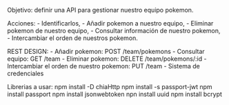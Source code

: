 Objetivo: definir una API para gestionar nuestro equipo pokemon.

Acciones: 
    - Identificarlos,
    - Añadir pokemon a nuestro equipo,
    - Eliminar pokemon de nuestro equipo,
    - Consultar información de nuestro pokemon,
    - Intercambiar el orden de nuestros pokemon.

REST DESIGN:
    - Añadir pokemon: POST /team/pokemons
    - Consultar equipo: GET /team
    - Eliminar pokemon: DELETE /team/pokemons/:id
    - Intercambiar el orden de nuestro pokemon: PUT /team
    - Sistema de credenciales

Librerias a usar:
npm install -D chiaHttp
npm install -s passport-jwt
npm install passport
npm install jsonwebtoken
npn install uuid
npm install bcrypt